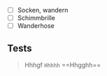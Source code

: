 
- [ ] Socken, wandern 
- [ ] Schimmbrille 
- [ ] Wanderhose

## Tests 


> Hhhgf
`Hhhhh`
==Hhgghh==


